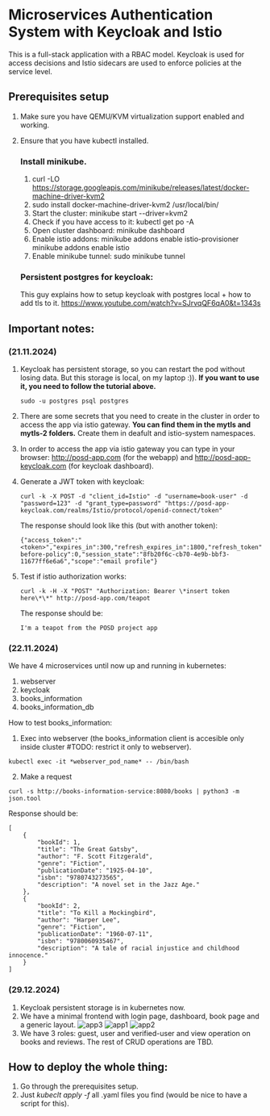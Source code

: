 #  Microservices Authentication System with Keycloak and Istio

 This is a full-stack application with a RBAC model. Keycloak is used for access decisions and Istio sidecars are used to enforce policies at the service level.

## Prerequisites setup

1. Make sure you have QEMU/KVM virtualization support enabled and working.
2. Ensure that you have kubectl installed.

   ### Install minikube.

   1. curl -LO https://storage.googleapis.com/minikube/releases/latest/docker-machine-driver-kvm2
   2. sudo install docker-machine-driver-kvm2 /usr/local/bin/
   3. Start the cluster: minikube start --driver=kvm2
   4. Check if you have access to it: kubectl get po -A
   5. Open cluster dashboard: minikube dashboard
   6. Enable istio addons: minikube addons enable istio-provisioner minikube addons enable istio
   7. Enable minikube tunnel: sudo minikube tunnel

   ### Persistent postgres for keycloak:

   This guy explains how to setup keycloak with postgres local + how to add tls to it.
   https://www.youtube.com/watch?v=SJrvqQF6qA0&t=1343s

## Important notes:

### (21.11.2024)

1. Keycloak has persistent storage, so you can restart the pod without losing data. But this storage is local, on my laptop :)).
   **If you want to use it, you need to follow the tutorial above.**
   ```
   sudo -u postgres psql postgres
   ```
2. There are some secrets that you need to create in the cluster in order to access the app via istio gateway.
   **You can find them in the mytls and mytls-2 folders.**
   Create them in deafult and istio-system namespaces.
3. In order to access the app via istio gateway you can type in your browser: http://posd-app.com (for the webapp) and http://posd-app-keycloak.com (for keycloak dashboard).
4. Generate a JWT token with keycloak:

   ```
   curl -k -X POST -d "client_id=Istio" -d "username=book-user" -d "password=123" -d "grant_type=password" "https://posd-app-keycloak.com/realms/Istio/protocol/openid-connect/token"
   ```

   The response should look like this (but with another token):

   ```
   {"access_token":"<token>","expires_in":300,"refresh_expires_in":1800,"refresh_token":"****","token_type":"Bearer","not-before-policy":0,"session_state":"8fb20f6c-cb70-4e9b-bbf3-11677ff6e6a6","scope":"email profile"}
   ```

5. Test if istio authorization works:

   ```
   curl -k -H -X "POST" "Authorization: Bearer \*insert token here\*\*" http://posd-app.com/teapot
   ```

   The response should be:

   ```
   I'm a teapot from the POSD project app
   ```

### (22.11.2024)

We have 4 microservices until now up and running in kubernetes:

1. webserver
2. keycloak
3. books_information
4. books_information_db

How to test books_information:

1. Exec into webserver (the books_information client is accesible only inside cluster #TODO: restrict it only to webserver).

```
kubectl exec -it *webserver_pod_name* -- /bin/bash
```

2. Make a request

```
curl -s http://books-information-service:8080/books | python3 -m json.tool
```

Response should be:

```
[
    {
        "bookId": 1,
        "title": "The Great Gatsby",
        "author": "F. Scott Fitzgerald",
        "genre": "Fiction",
        "publicationDate": "1925-04-10",
        "isbn": "9780743273565",
        "description": "A novel set in the Jazz Age."
    },
    {
        "bookId": 2,
        "title": "To Kill a Mockingbird",
        "author": "Harper Lee",
        "genre": "Fiction",
        "publicationDate": "1960-07-11",
        "isbn": "9780060935467",
        "description": "A tale of racial injustice and childhood innocence."
    }
]
```

### (29.12.2024)

1. Keycloak persistent storage is in kubernetes now.
2. We have a minimal frontend with login page, dashboard, book page and a generic layout.
   ![app3](https://github.com/user-attachments/assets/9f5864bb-0d44-40b5-8b5f-b54b49fd84e7)
   ![app1](https://github.com/user-attachments/assets/d53e6f6f-b043-46dc-b6c6-e3857127ad43)
   ![app2](https://github.com/user-attachments/assets/8753ade2-47c4-4f08-b519-93dfa90d6be1)
3. We have 3 roles: guest, user and verified-user and view operation on books and reviews. The rest of CRUD operations are TBD.

## How to deploy the whole thing:

1. Go through the prerequisites setup.
2. Just _kubeclt apply -f_ all .yaml files you find (would be nice to have a script for this).
